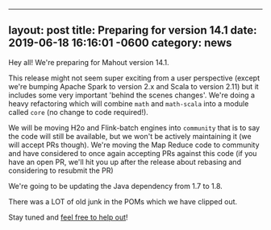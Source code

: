 <!--
 Licensed to the Apache Software Foundation (ASF) under one or more
 contributor license agreements.  See the NOTICE file distributed with
 this work for additional information regarding copyright ownership.
 The ASF licenses this file to You under the Apache License, Version 2.0
 (the "License"); you may not use this file except in compliance with
 the License.  You may obtain a copy of the License at

     http://www.apache.org/licenses/LICENSE-2.0

 Unless required by applicable law or agreed to in writing, software
 distributed under the License is distributed on an "AS IS" BASIS,
 WITHOUT WARRANTIES OR CONDITIONS OF ANY KIND, either express or implied.
 See the License for the specific language governing permissions and
 limitations under the License.
-->
---
layout: post
title: Preparing for version 14.1
date:   2019-06-18 16:16:01 -0600
category: news
---

Hey all!  We're preparing for Mahout version 14.1.

This release might not seem super exciting from a user perspective (except 
we're bumping Apache Spark to version 2.x and Scala to version 2.11) but
it includes some very important 'behind the scenes changes'.  We're doing a 
heavy refactoring which will combine `math` and `math-scala` into a module 
called `core` (no change to code required!).

We will be moving H2o and Flink-batch engines into `community` that is to 
say the code will still be available, but we won't be actively maintaining 
it (we will accept PRs though).  We're moving the Map Reduce code to community
and have considered to once again accepting PRs against this code (if you have
an open PR, we'll hit you up after the release about rebasing and considering to
resubmit the PR)

We're going to be updating the Java dependency from 1.7 to 1.8. 

There was a LOT of old junk in the POMs which we have clipped out.

Stay tuned and [feel free to help out](https://issues.apache.org/jira/secure/RapidBoard.jspa?rapidView=80&projectKey=MAHOUT&view=detail&selectedIssue=MAHOUT-2047)! 

